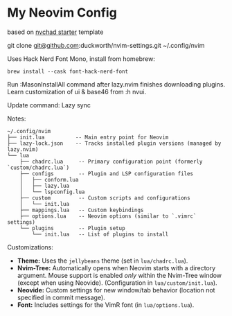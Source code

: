 # My Neovim Config

based on [nvchad starter](https://github.com/NvChad/starter) template

git clone git@github.com:duckworth/nvim-settings.git ~/.config/nvim

Uses Hack Nerd Font Mono, install from homebrew:

```
brew install --cask font-hack-nerd-font
```

Run :MasonInstallAll command after lazy.nvim finishes downloading plugins.
Learn customization of ui & base46 from :h nvui.

Update command:
   Lazy sync 

Notes:

    ~/.config/nvim
    ├── init.lua          -- Main entry point for Neovim
    ├── lazy-lock.json    -- Tracks installed plugin versions (managed by lazy.nvim)
    └── lua
        ├── chadrc.lua     -- Primary configuration point (formerly `custom/chadrc.lua`)
        ├── configs        -- Plugin and LSP configuration files
        │   ├── conform.lua
        │   ├── lazy.lua
        │   └── lspconfig.lua
        ├── custom         -- Custom scripts and configurations
        │   └── init.lua
        ├── mappings.lua   -- Custom keybindings
        ├── options.lua    -- Neovim options (similar to `.vimrc` settings)
        └── plugins        -- Plugin setup
            └── init.lua   -- List of plugins to install
  

Customizations:

*   **Theme:** Uses the `jellybeans` theme (set in `lua/chadrc.lua`).
*   **Nvim-Tree:** Automatically opens when Neovim starts with a directory argument. Mouse support is enabled *only* within the Nvim-Tree window (except when using Neovide). (Configuration in `lua/custom/init.lua`).
*   **Neovide:** Custom settings for new window/tab behavior (location not specified in commit message).
*   **Font:** Includes settings for the VimR font (in `lua/options.lua`).


